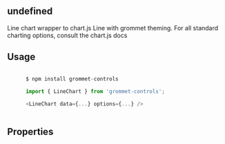 ## undefined
Line chart wrapper to chart.js Line with grommet theming.
       For all standard charting options, consult the chart.js docs
      

## Usage

```javascript

      $ npm install grommet-controls
 
      import { LineChart } from 'grommet-controls';

      <LineChart data={...} options={...} />
    
```

## Properties

  